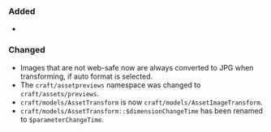 ### Added
-

### Changed
- Images that are not web-safe now are always converted to JPG when transforming, if auto format is selected.
- The `craft/assetpreviews` namespace was changed to `craft/assets/previews`.
- `craft/models/AssetTransform` is now `craft/models/AssetImageTransform`.
- `craft/models/AssetTransform::$dimensionChangeTime` has been renamed to `$parameterChangeTime`.
